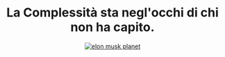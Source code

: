 <div align="center">
<span>
<h1>La Complessità sta negl'occhi di chi non ha capito.</h1>
</span>
</div>

<div align="center">
<a href="https://github.com/cecinuga?tab=repositories"><img src="assets/github_backgrund.png" alt="elon musk planet"></a>
</div>
